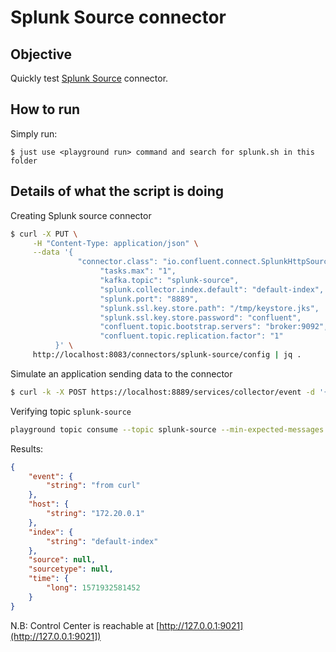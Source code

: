 # Splunk Source connector



## Objective

Quickly test [Splunk Source](https://docs.confluent.io/current/connect/kafka-connect-splunk/splunk-source/index.html#quick-start) connector.


## How to run

Simply run:

```
$ just use <playground run> command and search for splunk.sh in this folder
```

## Details of what the script is doing

Creating Splunk source connector

```bash
$ curl -X PUT \
     -H "Content-Type: application/json" \
     --data '{
               "connector.class": "io.confluent.connect.SplunkHttpSourceConnector",
                    "tasks.max": "1",
                    "kafka.topic": "splunk-source",
                    "splunk.collector.index.default": "default-index",
                    "splunk.port": "8889",
                    "splunk.ssl.key.store.path": "/tmp/keystore.jks",
                    "splunk.ssl.key.store.password": "confluent",
                    "confluent.topic.bootstrap.servers": "broker:9092",
                    "confluent.topic.replication.factor": "1"
          }' \
     http://localhost:8083/connectors/splunk-source/config | jq .
```

Simulate an application sending data to the connector

```bash
$ curl -k -X POST https://localhost:8889/services/collector/event -d '{"event":"from curl"}'
```

Verifying topic `splunk-source`

```bash
playground topic consume --topic splunk-source --min-expected-messages 1 --timeout 60
```

Results:

```json
{
    "event": {
        "string": "from curl"
    },
    "host": {
        "string": "172.20.0.1"
    },
    "index": {
        "string": "default-index"
    },
    "source": null,
    "sourcetype": null,
    "time": {
        "long": 1571932581452
    }
}
```


N.B: Control Center is reachable at [http://127.0.0.1:9021](http://127.0.0.1:9021])
